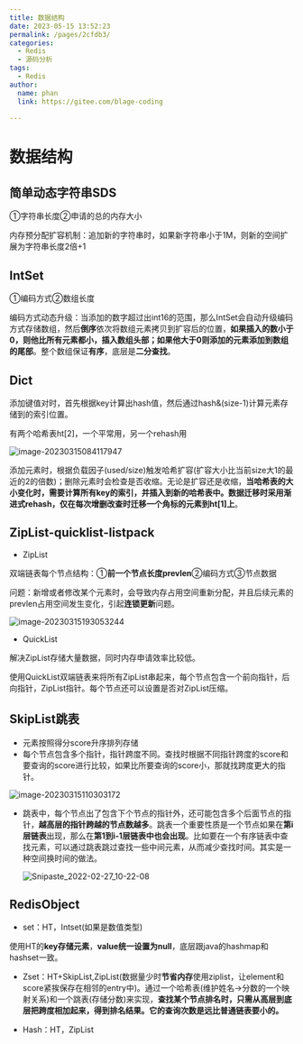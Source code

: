 ```yaml
---
title: 数据结构
date: 2023-05-15 13:52:23
permalink: /pages/2cfdb3/
categories: 
  - Redis
  - 源码分析
tags: 
  - Redis
author: 
  name: phan
  link: https://gitee.com/blage-coding

---
```

# 数据结构

## 简单动态字符串SDS

①字符串长度②申请的总的内存大小

内存预分配扩容机制：追加新的字符串时，如果新字符串小于1M，则新的空间扩展为字符串长度2倍+1

## IntSet

①编码方式②数组长度

编码方式动态升级：当添加的数字超过出int16的范围，那么IntSet会自动升级编码方式存储数组，然后**倒序**依次将数组元素拷贝到扩容后的位置，**如果插入的数小于0，则他比所有元素都小，插入数组头部；如果他大于0则添加的元素添加到数组的尾部**。整个数组保证**有序**，底层是**二分查找**。

## Dict

添加键值对时，首先根据key计算出hash值，然后通过hash&(size-1)计算元素存储到的索引位置。

有两个哈希表ht[2]，一个平常用，另一个rehash用

![image-20230315084117947](https://cdn.staticaly.com/gh/blage-coding/picx-images-hosting@master/20230515/image-20230315084117947.3oeycxbnfdo0.webp)

添加元素时，根据负载因子(used/size)触发哈希扩容(扩容大小比当前size大1的最近的2的倍数)；删除元素时会检查是否收缩。无论是扩容还是收缩，**当哈希表的大小变化时，需要计算所有key的索引，并插入到新的哈希表中。数据迁移时采用渐进式rehash，仅在每次增删改查时迁移一个角标的元素到ht[1]上**。

## ZipList-quicklist-listpack

- ZipList

双端链表每个节点结构：①**前一个节点长度prevlen**②编码方式③节点数据

问题：新增或者修改某个元素时，会导致内存占用空间重新分配，并且后续元素的prevlen占用空间发生变化，引起**连锁更新**问题。

![image-20230315193053244](https://cdn.staticaly.com/gh/blage-coding/picx-images-hosting@master/20230515/image-20230315193053244.2wiity9rkyw0.webp)

- QuickList

解决ZipList存储大量数据，同时内存申请效率比较低。

使用QuickList双端链表来将所有ZipList串起来，每个节点包含一个前向指针，后向指针，ZipList指针。每个节点还可以设置是否对ZipList压缩。

## SkipList跳表

- 元素按照得分score升序排列存储
- 每个节点包含多个指针，指针跨度不同。查找时根据不同指针跨度的score和要查询的score进行比较，如果比所要查询的score小，那就找跨度更大的指针。

![image-20230315110303172](https://cdn.staticaly.com/gh/blage-coding/picx-images-hosting@master/20230515/image-20230315110303172.37ojuxbs8880.webp)

- 跳表中，每个节点出了包含下个节点的指针外，还可能包含多个后面节点的指针，**越高层的指针跨越的节点数越多**。跳表一个重要性质是一个节点如果在**第i层链表**出现，那么在**第1到i-1层链表中也会出现**。比如要在一个有序链表中查找元素，可以通过跳表跳过查找一些中间元素，从而减少查找时间。其实是一种空间换时间的做法。

  ![Snipaste_2022-02-27_10-22-08](https://cdn.staticaly.com/gh/blage-coding/picx-images-hosting@master/20230516/1370c676b28a48dc827e378895471560.lptjq5kzg9c.webp)

## RedisObject

- set：HT，Intset(如果是数值类型)

使用HT的**key存储元素**，**value统一设置为null**，底层跟java的hashmap和hashset一致。

- Zset：HT+SkipList,ZipList(数据量少时**节省内存**使用ziplist，让element和score紧挨保存在相邻的entry中)。通过一个哈希表(维护姓名->分数的一个映射关系)和一个跳表(存储分数)来实现，**查找某个节点排名时，只需从高层到底层把跨度相加起来，得到排名结果。它的查询次数是远比普通链表要小的。**

- Hash：HT，ZipList
